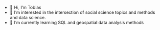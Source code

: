 - 👋 Hi, I’m Tobias
- 👀 I’m interested in the intersection of social science topics and methods and data science.
- 🌱 I’m currently learning SQL and geospatial data analysis methods
